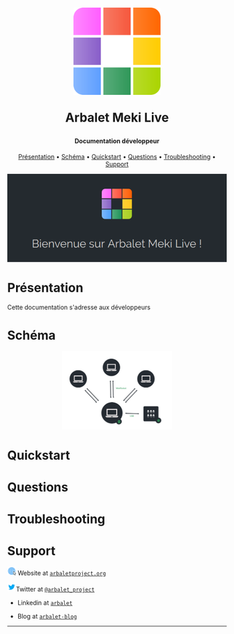 <h1 align="center">
  <br>
  <a href="http://www.arbalet-project.org/"><img src="icon.png" alt="Arbalet" width="200"></a>

  Arbalet Meki Live
  <br>
</h1>

<h4 align="center">Documentation développeur</h4>

<p align="center">
  <a href="#présentation">Présentation</a> •
  <a href="#schéma">Schéma</a> •
  <a href="#quickstart">Quickstart</a> •
  <a href="#questions">Questions</a> •
  <a href="#troubleshooting">Troubleshooting</a> •
  <a href="#support">Support</a>
</p>

<div align="center" >

![screenshot](arbalet.png)

</div>

# Présentation 
Cette documentation s'adresse aux développeurs

# Schéma 
<div align="center" >
<img src="schema.png" alt="schema" width="50%">
</div>

# Quickstart

# Questions 

# Troubleshooting

# Support

<img src="site.png" width ="20px"> Website at <a href="http://www.arbalet-project.org/" target="_blank">`arbaletproject.org`</a>

<img src="twitter.svg" width ="20px">Twitter at <a href="https://twitter.com/arbalet_project" target="_blank">`@arbalet_project`</a>

- Linkedin at <a href="https://www.linkedin.com/company/arbalet/" target="_blank">`arbalet`</a>

- Blog at <a href="http://talk.arbalet-project.org/" target="_blank">`arbalet-blog`</a>

---
